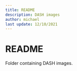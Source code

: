 ```yaml
---
title: README
description: DASH images 
author: michael
last update: 12/10/2021
---
```


# README
Folder containing DASH images.